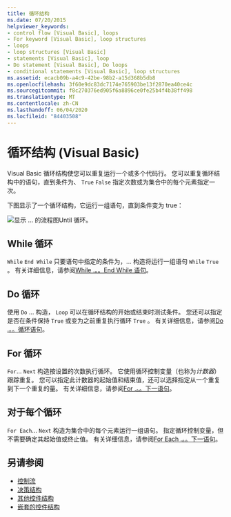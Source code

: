 ```yaml
---
title: 循环结构
ms.date: 07/20/2015
helpviewer_keywords:
- control flow [Visual Basic], loops
- For keyword [Visual Basic], loop structures
- loops
- loop structures [Visual Basic]
- statements [Visual Basic], loop
- Do statement [Visual Basic], Do loops
- conditional statements [Visual Basic], loop structures
ms.assetid: ecacb09b-a4c9-42be-98b2-a15d368b5db8
ms.openlocfilehash: 3f60e9dc83dc7174e765903be13f2870ea40ce4c
ms.sourcegitcommit: f8c270376ed905f6a8896ce0fe25b4f4b38ff498
ms.translationtype: MT
ms.contentlocale: zh-CN
ms.lasthandoff: 06/04/2020
ms.locfileid: "84403508"
---
```

# <a name="loop-structures-visual-basic"></a>循环结构 (Visual Basic)
Visual Basic 循环结构使您可以重复运行一个或多个代码行。 您可以重复循环结构中的语句，直到条件为、 `True` `False` 指定次数或为集合中的每个元素指定一次。  
  
 下图显示了一个循环结构，它运行一组语句，直到条件变为 true：  
  
 ![显示 ... 的流程图Until 循环。](./media/loop-structures/do-until-loop-true-condition.gif)  
  
## <a name="while-loops"></a>While 循环  
 `While` `End While` 只要语句中指定的条件为，... 构造将运行一组语句 `While` `True` 。 有关详细信息，请参阅[While .。。End While 语句](../../../language-reference/statements/while-end-while-statement.md)。  
  
## <a name="do-loops"></a>Do 循环  
 使用 `Do` ... 构造， `Loop` 可以在循环结构的开始或结束时测试条件。 您还可以指定是否在条件保持 `True` 或变为之前重复执行循环 `True` 。 有关详细信息，请参阅[Do .。。循环语句](../../../language-reference/statements/do-loop-statement.md)。  
  
## <a name="for-loops"></a>For 循环  
 `For`... `Next` 构造按设置的次数执行循环。 它使用循环控制变量（也称为*计数器*）跟踪重复。 您可以指定此计数器的起始值和结束值，还可以选择指定从一个重复到下一个重复的量。 有关详细信息，请参阅[For .。。下一语句](../../../language-reference/statements/for-next-statement.md)。  
  
## <a name="for-each-loops"></a>对于每个循环  
 `For Each`... `Next` 构造为集合中的每个元素运行一组语句。 指定循环控制变量，但不需要确定其起始值或终止值。 有关详细信息，请参阅[For Each .。。下一语句](../../../language-reference/statements/for-each-next-statement.md)。  
  
## <a name="see-also"></a>另请参阅

- [控制流](index.md)
- [决策结构](decision-structures.md)
- [其他控件结构](other-control-structures.md)
- [嵌套的控件结构](nested-control-structures.md)
